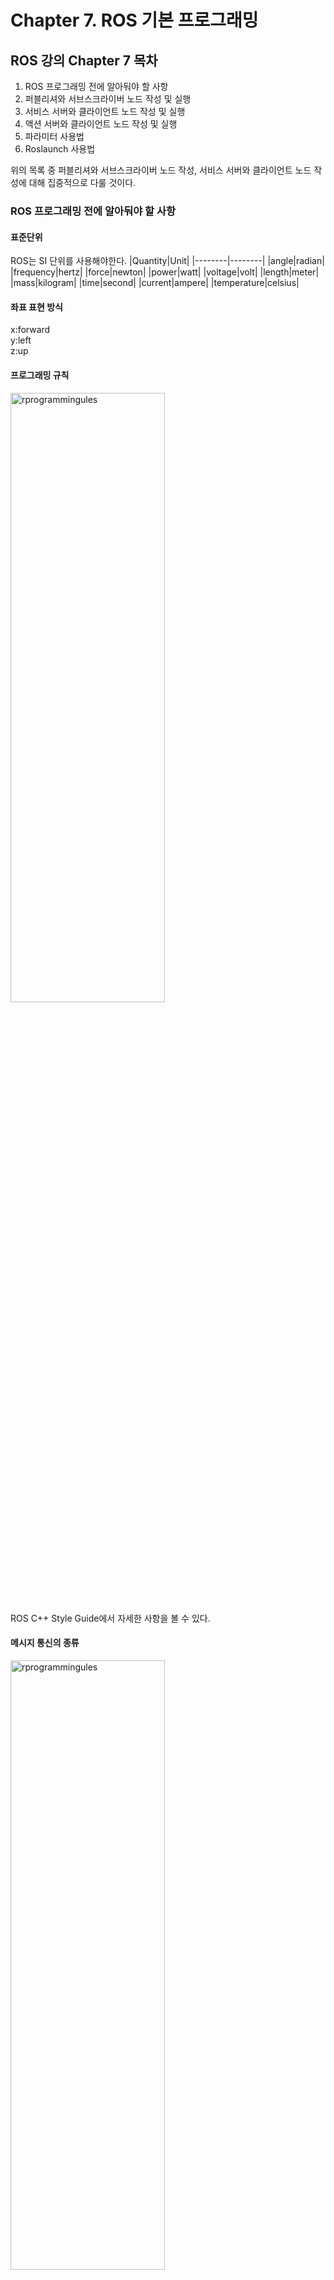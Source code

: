 # Chapter 7. ROS 기본 프로그래밍

## ROS 강의 Chapter 7 목차
1. ROS 프로그래밍 전에 알아둬야 할 사항
2. 퍼블리셔와 서브스크라이버 노드 작성 및 실행
3. 서비스 서버와 클라이언트 노드 작성 및 실행
4. 액션 서버와 클라이언트 노드 작성 및 실행
5. 파라미터 사용법
6. Roslaunch 사용법   

위의 목록 중 퍼블리셔와 서브스크라이버 노드 작성, 서비스 서버와 클라이언트 노드 작성에 대해 집중적으로 다룰 것이다.

### ROS 프로그래밍 전에 알아둬야 할 사항

#### 표준단위
ROS는 SI 단위를 사용해야한다.
|Quantity|Unit|
|--------|--------|
|angle|radian|
|frequency|hertz|
|force|newton|
|power|watt|
|voltage|volt|
|length|meter|
|mass|kilogram|
|time|second|
|current|ampere|
|temperature|celsius|    
#### 좌표 표현 방식
x:forward   
y:left   
z:up  
#### 프로그래밍 규칙
<img src="https://github.com/riseacademy/ROS-Study/assets/137777776/4ba38821-8aef-41ce-b76f-b5bbdeb759d6" width="70%" height="50%" title="px(픽셀) 크기 설정" alt="rprogrammingules"></img>   
ROS C++ Style Guide에서 자세한 사항을 볼 수 있다.
#### 메시지 통신의 종류
<img src="https://github.com/riseacademy/ROS-Study/assets/137777776/2ee35098-538b-47b5-8792-f36259bfe77b" width="70%" height="50%" title="px(픽셀) 크기 설정" alt="rprogrammingules"></img>   
메시지 통신의 종류에 대해 알아보자.   


<img src="https://github.com/riseacademy/ROS-Study/assets/137777776/5be4cc4c-35a9-4c42-8cb5-cfb49485f88f" width="70%" height="50%" title="px(픽셀) 크기 설정" alt="rprogrammingules"></img>   
토픽은 단방향이며 연속성을 가지며 퍼블리셔 노드가 서브스크라이버 노드에게 메시지를 보내는 방식이다.

<img src="https://github.com/riseacademy/ROS-Study/assets/137777776/95bc6e31-17ae-485b-92c5-46493a49e7ac" width="70%" height="50%" title="px(픽셀) 크기 설정" alt="rprogrammingules"></img> 
<img src="https://github.com/riseacademy/ROS-Study/assets/137777776/0a0191ad-f493-4cf4-ad61-c2c9d5845ebf" width="70%" height="50%" title="px(픽셀) 크기 설정" alt="rprogrammingules"></img> 
<img src="https://github.com/riseacademy/ROS-Study/assets/137777776/dc8bc357-6282-46a3-8b28-efb2b21f5407" width="70%" height="50%" title="px(픽셀) 크기 설정" alt="rprogrammingules"></img> 


